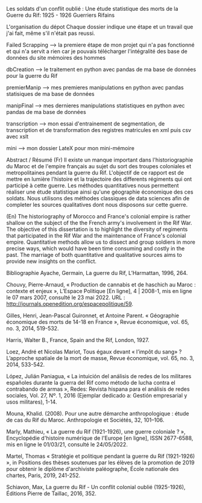 Les soldats d'un conflit oublié : Une étude statistique des morts de la Guerre du Rif: 1925 - 1926
Guerriers Rifains

L'organisation du dépot
Chaque dossier indique une étape et un travail que j'ai fait, même s'il n'était pas reussi.

Failed Scrapping --> la premiere étape de mon projet qui n'a pas fonctionné et qui n'a servit a rien car je pouvais télécharger l'intégralité des base de données du site mémoires des hommes

dbCreation --> le traitement en python avec pandas de ma base de données pour la guerre du Rif

premierManip --> mes premieres manipulations en python avec pandas statisiques de ma base de données

manipFinal --> mes dernieres manipulations statistiques en python avec pandas de ma base de données

transcription --> mon essai d'entrainement de segmentation, de transcription et de transformation des registres matricules en xml puis csv avec xslt

mini --> mon dossier LateX pour mon mini-mémoire

Abstract / Résumé
(Fr)
Il existe un manque important dans l'historiographie du Maroc et de l'empire français au sujet du sort des troupes coloniales et metropolitaines pendant la guerre du Rif. L'objectif de ce rapport est de mettre en lumière l'histoire et la trajectoire des differents régiments qui ont participé à cette guerre. Les méthodes quantitatives nous permettent réaliser une étude statistique ainsi qu'une géographie économique des ces soldats. Nous utilisons des méthodes classiques de data sciences afin de completer les sources qualitatives dont nous disposons sur cette guerre.

(En)
The historiography of Morocco and France's colonial empire is rather shallow on the subject of the the French army's involvement in the Rif War. The objective of this dissertation is to highlight the diversity of regiments that participated in the Rif War and the maintenance of France's colonial empire. Quantitative methods allow us to dissect and group soldiers in more precise ways, which would have been time consuming and costly in the past. The marriage of both quantitative and qualitative sources aims to provide new insights on the conflict.

Bibliographie
Ayache, Germain, La guerre du Rif, L’Harmattan, 1996, 264.

Chouvy, Pierre-Arnaud, « Production de cannabis et de haschich au Maroc : contexte et enjeux », L’Espace Politique [En ligne], 4 | 2008-1, mis en ligne le 07 mars 2007, consulté le 23 mai 2022. URL : http://journals.openedition.org/espacepolitique/59.

Gilles, Henri, Jean-Pascal Guironnet, et Antoine Parent. « Géographie économique des morts de 14-18 en France », Revue économique, vol. 65, no. 3, 2014, 519-532.

Harris, Walter B., France, Spain and the Rif, London, 1927.

Loez, André et Nicolas Mariot, Tous égaux devant « l’impôt du sang» ? L’approche spatiale de la mort de masse, Revue économique, vol. 65, no. 3, 2014, 533-542.

López, Julián Paniagua, « La intuición del análisis de redes de los militares españoles durante la guerra del Rif como método de lucha contra el contrabando de armas », Redes: Revista hispana para el análisis de redes sociales, Vol. 27, Nº. 1, 2016 (Ejemplar dedicado a: Gestión empresarial y usos militares), 1-14.

Mouna, Khalid. (2008). Pour une autre démarche anthropologique : étude de cas du Rif du Maroc. Anthropologie et Sociétés, 32, 101–106.

Marly, Mathieu, « La guerre du Rif (1921-1926), une guerre coloniale ? », Encyclopédie d'histoire numérique de l'Europe [en ligne], ISSN 2677-6588, mis en ligne le 01/03/21, consulté le 24/05/2022.

Martel, Thomas « Stratégie et politique pendant la guerre du Rif (1921-1926) », in Positions des thèses soutenues par les élèves de la promotion de 2019 pour obtenir le diplôme d'archiviste paléographe, École nationale des chartes, Paris, 2019, 241-252.

Schiavon, Max, La guerre du Rif - Un conflit colonial oublié (1925-1926), Éditions Pierre de Taillac, 2016, 352.